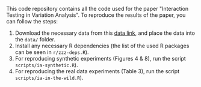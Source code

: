 This code repository contains all the code used for the paper "Interaction Testing in Variation Analysis". To reproduce the results of the paper, you can follow the steps:

1. Download the necessary data from this [data link](https://www.dropbox.com/scl/fo/5d4a2tqjy5rn73xesalir/AKHTU_oieip9-XBaFRP9954?rlkey=s0tt1oymkhil2pql36wvaf5td&st=vwlg0gon&dl=0), and place the data into the `data/` folder.
2. Install any necessary R dependencies (the list of the used R packages can be seen in `r/zzz-deps.R`).
3. For reproducing synthetic experiments (Figures 4 & 8), run the script `scripts/ia-synthetic.R`).
4. For reproducing the real data experiments (Table 3), run the script `scripts/ia-in-the-wild.R`). 
